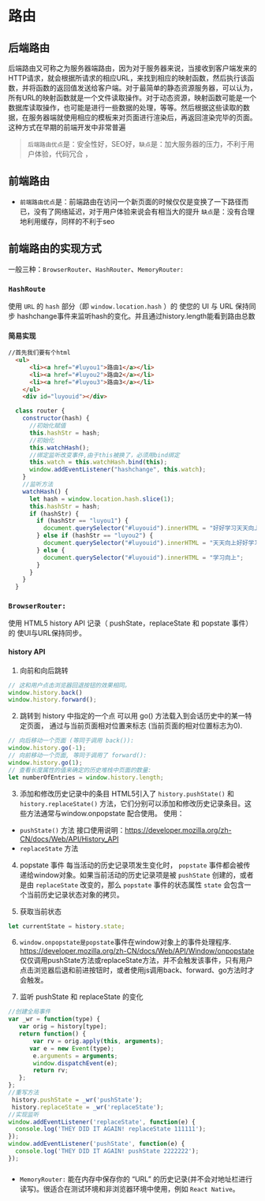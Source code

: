 # 路由
## 后端路由
后端路由又可称之为服务器端路由，因为对于服务器来说，当接收到客户端发来的HTTP请求，就会根据所请求的相应URL，来找到相应的映射函数，然后执行该函数，并将函数的返回值发送给客户端。对于最简单的静态资源服务器，可以认为，所有URL的映射函数就是一个文件读取操作。对于动态资源，映射函数可能是一个数据库读取操作，也可能是进行一些数据的处理，等等。然后根据这些读取的数据，在服务器端就使用相应的模板来对页面进行渲染后，再返回渲染完毕的页面。这种方式在早期的前端开发中非常普遍

> `后端路由优点`是：安全性好，SEO好，`缺点`是：加大服务器的压力，不利于用户体验，代码冗合 ，


## 前端路由
* `前端路由优点`是：前端路由在访问一个新页面的时候仅仅是变换了一下路径而已，没有了网络延迟，对于用户体验来说会有相当大的提升
`缺点`是：没有合理地利用缓存，同样的不利于seo

## 前端路由的实现方式
一般三种：`BrowserRouter`、`HashRouter`、`MemoryRouter:`
### `HashRoute`
使用 `URL` 的 `hash` 部分（即 `window.location.hash` ）的 <Router> 使您的 UI 与 URL 保持同步
hashchange事件来监听hash的变化。并且通过history.length能看到路由总数
#### 简易实现
```html
//首先我们要有个html
  <ul>
      <li><a href="#luyou1">路由1</a></li>
      <li><a href="#luyou2">路由2</a></li>
      <li><a href="#luyou3">路由3</a></li>
    </ul>
    <div id="luyouid"></div>
```
```js
  class router {
    constructor(hash) {
      //初始化赋值
      this.hashStr = hash;
      //初始化
      this.watchHash();
      //绑定监听改变事件,由于this被换了，必须用bind绑定
      this.watch = this.watchHash.bind(this);
      window.addEventListener("hashchange", this.watch);
    }
    //监听方法
    watchHash() {
      let hash = window.location.hash.slice(1);
      this.hashStr = hash;
      if (hashStr) {
        if (hashStr == "luyou1") {
          document.querySelector("#luyouid").innerHTML = "好好学习天天向上";
        } else if (hashStr == "luyou2") {
          document.querySelector("#luyouid").innerHTML = "天天向上好好学习";
        } else {
          document.querySelector("#luyouid").innerHTML = "学习向上";
        }
      }
    }
  }

```

### `BrowserRouter:`
使用 HTML5 history API 记录（ pushState，replaceState 和 popstate 事件）的 <Router> 使UI与URL保持同步。
#### history API
1. 向前和向后跳转
```js
// 这和用户点击浏览器回退按钮的效果相同。
window.history.back()
window.history.forward();
```
2. 跳转到 history 中指定的一个点
可以用 go() 方法载入到会话历史中的某一特定页面， 通过与当前页面相对位置来标志 (当前页面的相对位置标志为0).

```js
// 向后移动一个页面 (等同于调用 back()):
window.history.go(-1);
// 向前移动一个页面, 等同于调用了 forward():
window.history.go(1);
// 查看长度属性的值来确定的历史堆栈中页面的数量:
let numberOfEntries = window.history.length;
```

3. 添加和修改历史记录中的条目
HTML5引入了 `history.pushState()` 和 `history.replaceState()` 方法，它们分别可以添加和修改历史记录条目。这些方法通常与window.onpopstate 配合使用。
使用：
* `pushState()` 方法
接口使用说明：https://developer.mozilla.org/zh-CN/docs/Web/API/History_API
* `replaceState` 方法

4. popstate 事件
  每当活动的历史记录项发生变化时， `popstate` 事件都会被传递给window对象。如果当前活动的历史记录项是被 `pushState` 创建的，或者是由 `replaceState` 改变的，那么 `popstate` 事件的状态属性 `state` 会包含一个当前历史记录状态对象的拷贝。

5. 获取当前状态
```js
let currentState = history.state;
```

6. `window.onpopstate是popstate`事件在window对象上的事件处理程序.
https://developer.mozilla.org/zh-CN/docs/Web/API/Window/onpopstate
仅仅调用pushState方法或replaceState方法，并不会触发该事件，只有用户点击浏览器后退和前进按钮时，或者使用js调用back、forward、go方法时才会触发。

7. 监听 pushState 和 replaceState 的变化
```js
//创建全局事件
var _wr = function(type) {
   var orig = history[type];
   return function() {
       var rv = orig.apply(this, arguments);
      var e = new Event(type);
       e.arguments = arguments;
       window.dispatchEvent(e);
       return rv;
   };
};
//重写方法
 history.pushState = _wr('pushState');
 history.replaceState = _wr('replaceState');
//实现监听
window.addEventListener('replaceState', function(e) {
  console.log('THEY DID IT AGAIN! replaceState 111111');
});
window.addEventListener('pushState', function(e) {
  console.log('THEY DID IT AGAIN! pushState 2222222');
});

```


#####

* `MemoryRouter:` <Router> 能在内存中保存你的 “URL” 的历史记录(并不会对地址栏进行读写)。很适合在测试环境和非浏览器环境中使用，例如 `React Native`。
